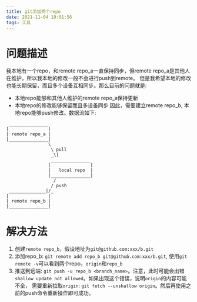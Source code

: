 ```yaml
---
title: git添加两个repo
date: 2021-11-04 19:01:56
tags: 工具
---
```


# 问题描述

我本地有一个repo，和remote repo_a一直保持同步，但remote repo_a是其他人在维护，所以我本地的修改一般不会进行push到remote。
但是我希望本地的修改也能长期保留，而且多个设备互相同步。那么目前的问题就是:
- 本地repo能够和其他人维护的remote repo_a保持更新
- 本地repo的修改能够保留而且多设备同步
因此，需要建立remote repo_b, 本地repo能够push修改。数据流如下:

```
 _______________
|               |
| remote repo_a |
|_______________|
                \
                 \ pull
                 _\|
                 _______________
                |               |
                |   local repo  |
                |_______________|
                  /
                 / push
 ______________|/_
|               |
| remote repo_b |
|_______________|

```


# 解决方法

1. 创建`remote repo_b`，假设地址为`git@github.com:xxx/b.git`
2. 添加repo_b: `git remote add repo_b git@github.com:xxx/b.git`, 使用`git remote -v`可以看到两个repo，`origin`和`repo_b`
3. 推送到远端: `git push -u repo_b <branch_name>`。注意，此时可能会出错`shallow update not allowed`。如果出现这个错误，说明`origin`的内容可能不全，
需要重新拉取`origin`: `git fetch --unshallow origin`。然后再使用之前的push命令重新操作即可成功。
